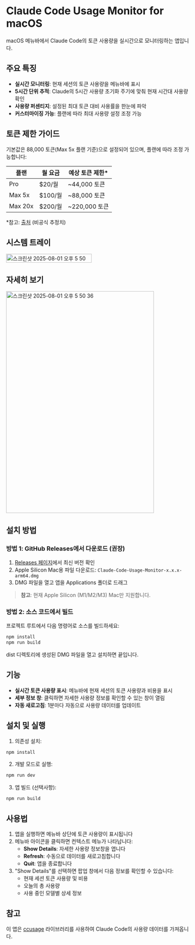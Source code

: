 # Claude Code Usage Monitor for macOS

macOS 메뉴바에서 Claude Code의 토큰 사용량을 실시간으로 모니터링하는 앱입니다.

## 주요 특징

- **실시간 모니터링**: 현재 세션의 토큰 사용량을 메뉴바에 표시
- **5시간 단위 추적**: Claude의 5시간 사용량 초기화 주기에 맞춰 현재 시간대 사용량 확인
- **사용량 퍼센티지**: 설정된 최대 토큰 대비 사용률을 한눈에 파악
- **커스터마이징 가능**: 플랜에 따라 최대 사용량 설정 조정 가능

## 토큰 제한 가이드

기본값은 88,000 토큰(Max 5x 플랜 기준)으로 설정되어 있으며, 플랜에 따라 조정 가능합니다:

| 플랜 | 월 요금 | 예상 토큰 제한* |
|------|---------|----------------|
| Pro | $20/월 | ~44,000 토큰 |
| Max 5x | $100/월 | ~88,000 토큰 |
| Max 20x | $200/월 | ~220,000 토큰 |

*참고: [출처](https://hostbor.com/claude-ai-max-plan-explained/) (비공식 추정치)

## 시스템 트레이
<img width="232" height="24" alt="스크린샷 2025-08-01 오후 5 50 28" src="https://github.com/user-attachments/assets/83f8db90-1f5b-4e19-ac10-a87255f14352" />


## 자세히 보기
<img width="401" height="600" alt="스크린샷 2025-08-01 오후 5 50 36" src="https://github.com/user-attachments/assets/832eb79b-0965-412e-a5e4-c6560949c608" />

## 설치 방법

### 방법 1: GitHub Releases에서 다운로드 (권장)
1. [Releases 페이지](https://github.com/centraldogma99/claude-usage-macos/releases)에서 최신 버전 확인
2. Apple Silicon Mac용 파일 다운로드: `Claude-Code-Usage-Monitor-x.x.x-arm64.dmg`
3. DMG 파일을 열고 앱을 Applications 폴더로 드래그

> **참고**: 현재 Apple Silicon (M1/M2/M3) Mac만 지원합니다.

### 방법 2: 소스 코드에서 빌드
프로젝트 루트에서 다음 명령어로 소스를 빌드하세요:
```bash
npm install
npm run build
```

dist 디렉토리에 생성된 DMG 파일을 열고 설치하면 끝입니다.


## 기능

- **실시간 토큰 사용량 표시**: 메뉴바에 현재 세션의 토큰 사용량과 비용을 표시
- **세부 정보 창**: 클릭하면 자세한 사용량 정보를 확인할 수 있는 창이 열림
- **자동 새로고침**: 1분마다 자동으로 사용량 데이터를 업데이트

## 설치 및 실행

1. 의존성 설치:
```bash
npm install
```

2. 개발 모드로 실행:
```bash
npm run dev
```

3. 앱 빌드 (선택사항):
```bash
npm run build
```

## 사용법

1. 앱을 실행하면 메뉴바 상단에 토큰 사용량이 표시됩니다
2. 메뉴바 아이콘을 클릭하면 컨텍스트 메뉴가 나타납니다:
   - **Show Details**: 자세한 사용량 정보창을 엽니다
   - **Refresh**: 수동으로 데이터를 새로고침합니다
   - **Quit**: 앱을 종료합니다
3. "Show Details"를 선택하면 팝업 창에서 다음 정보를 확인할 수 있습니다:
   - 현재 세션 토큰 사용량 및 비용
   - 오늘의 총 사용량
   - 사용 중인 모델별 상세 정보

## 참고

이 앱은 [ccusage](https://github.com/ryoppippi/ccusage) 라이브러리를 사용하여 Claude Code의 사용량 데이터를 가져옵니다.
